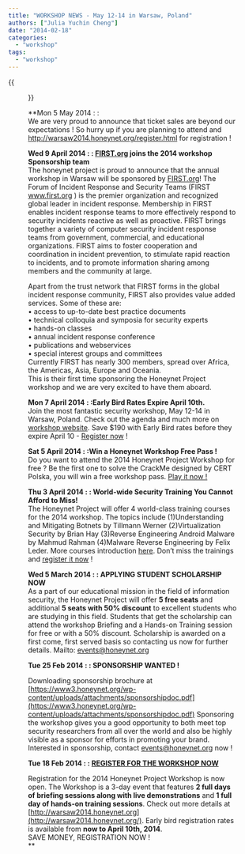 ```yaml
---
title: "WORKSHOP NEWS - May 12-14 in Warsaw, Poland"
authors: ["Julia Yuchin Cheng"]
date: "2014-02-18"
categories: 
  - "workshop"
tags: 
  - "workshop"
---
```

{{<figure src="images/banner.png" alt="Banner" width="50%">}}

**Mon 5 May 2014 : :  
We are very proud to announce that ticket sales are beyond our expectations ! So hurry up if you are planning to attend and http://warsaw2014.honeynet.org/register.html for registration !  
  
**Wed 9 April 2014 : : [FIRST.org](http://first.org) joins the 2014 workshop Sponsorship team**  
The honeynet project is proud to announce that the annual workshop in Warsaw will be sponsored by [FIRST.org](http://first.org)! The Forum of Incident Response and Security Teams (FIRST www.first.org ) is the premier organization and recognized global leader in incident response. Membership in FIRST enables incident response teams to more effectively respond to security incidents reactive as well as proactive. FIRST brings together a variety of computer security incident response teams from government, commercial, and educational organizations. FIRST aims to foster cooperation and coordination in incident prevention, to stimulate rapid reaction to incidents, and to promote information sharing among members and the community at large.  
  
Apart from the trust network that FIRST forms in the global incident response community, FIRST also provides value added services. Some of these are:  
• access to up-to-date best practice documents  
• technical colloquia and symposia for security experts  
• hands-on classes  
• annual incident response conference  
• publications and webservices  
• special interest groups and committees  
Currently FIRST has nearly 300 members, spread over Africa, the Americas, Asia, Europe and Oceania.  
This is their first time sponsoring the Honeynet Project workshop and we are very excited to have them aboard.  
  
  
**Mon 7 April 2014 : :Early Bird Rates Expire April 10th.**  
Join the most fantastic security workshop, May 12-14 in Warsaw, Poland. Check out the agenda and much more on [workshop website](http://warsaw2014.honeynet.org). Save $190 with Early Bird rates before they expire April 10 - [Register now](http://warsaw2014.honeynet.org/register.html) !  
  
  
**Sat 5 April 2014 : :Win a Honeynet Workshop Free Pass !**  
Do you want to attend the 2014 Honeynet Project Workshop for free ? Be the first one to solve the CrackMe designed by CERT Polska, you will win a free workshop pass. [Play it now !](http://www.cert.pl/news/8253/langswitch_lang/en)  
  
  
**Thu 3 April 2014 : : World-wide Security Training You Cannot Afford to Miss!**  
The Honeynet Project will offer 4 world-class training courses for the 2014 workshop. The topics include (1)Understanding and Mitigating Botnets by Tillmann Werner (2)Virtualization Security by Brian Hay (3)Reverse Engineering Android Malware by Mahmud Rahman (4)Malware Reverse Engineering by Felix Leder. More courses introduction [here](http://warsaw2014.honeynet.org/trainings.html). Don’t miss the trainings and [register it now](http://warsaw2014.honeynet.org/register.html) !  
  
  
**Wed 5 March 2014 : : APPLYING STUDENT SCHOLARSHIP NOW**  
As a part of our educational mission in the field of information security, the Honeynet Project will offer **5 free seats** and additional **5 seats with 50% discount** to excellent students who are studying in this field. Students that get the scholarship can attend the workshop Briefing and a Hands-on Training session for free or with a 50% discount. Scholarship is awarded on a first come, first served basis so contacting us now for further details. Mailto: [events@honeynet.org](mailto:events@honeynet.org)  
  
  
**Tue 25 Feb 2014 : : SPONSORSHIP WANTED !**  
  
Downloading sponsorship brochure at [https://www3.honeynet.org/wp-content/uploads/attachments/sponsorshipdoc.pdf](https://www3.honeynet.org/wp-content/uploads/attachments/sponsorshipdoc.pdf) Sponsoring the workshop gives you a good opportunity to both meet top security researchers from all over the world and also be highly visible as a sponsor for efforts in promoting your brand. Interested in sponsorship, contact [events@honeynet.org](mailto:events@honeynet.org) now !  
  
  
**Tue 18 Feb 2014 : : [REGISTER FOR THE WORKSHOP NOW](http://warsaw2014.honeynet.org/register.html)**  
  
Registration for the 2014 Honeynet Project Workshop is now open. The Workshop is a 3-day event that features **2 full days of briefing sessions along with live demonstrations** and **1 full day of hands-on training sessions**. Check out more details at [http://warsaw2014.honeynet.org](http://warsaw2014.honeynet.org/). Early bird registration rates is available from **now to April 10th, 2014**.  
SAVE MONEY, REGISTRATION NOW !  
**
